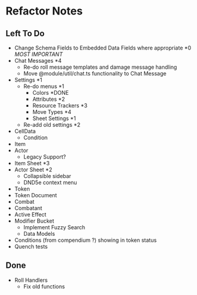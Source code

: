# Refactor Notes

## Left To Do

- Change Schema Fields to Embedded Data Fields where appropriate \*0 _MOST IMPORTANT_
- Chat Messages \*4
  - Re-do roll message templates and damage message handling
  - Move @module/util/chat.ts functionality to Chat Message
- Settings \*1
  - Re-do menus \*1
    - Colors \*DONE
    - Attributes \*2
    - Resource Trackers \*3
    - Move Types \*4
    - Sheet Settings \*1
  - Re-add old settings \*2
- CellData
  - Condition
- Item
- Actor
  - Legacy Support?
- Item Sheet \*3
- Actor Sheet \*2
  - Collapsible sidebar
  - DND5e context menu
- Token
- Token Document
- Combat
- Combatant
- Active Effect
- Modifier Bucket
  - Implement Fuzzy Search
  - Data Models
- Conditions (from compendium ?) showing in token status
- Quench tests

## Done

- Roll Handlers
  - Fix old functions
